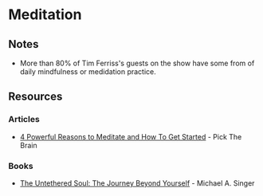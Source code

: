 # Meditation

## Notes

* More than 80% of Tim Ferriss's guests on the show have some from of daily mindfulness or medidation practice.

## Resources

### Articles

* [4 Powerful Reasons to Meditate and How To Get Started](https://www.pickthebrain.com/4-reasons-you-should-meditate-and-how-to-get-started/) - Pick The Brain

### Books

* [The Untethered Soul: The Journey Beyond Yourself](https://smile.amazon.co.uk/dp/1572245379) - Michael A. Singer



